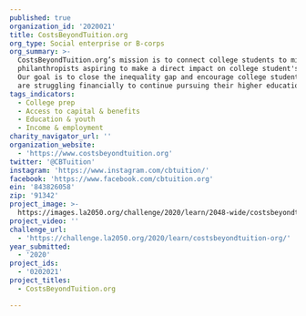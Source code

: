 ```yaml
---
published: true
organization_id: '2020021'
title: CostsBeyondTuition.org
org_type: Social enterprise or B-corps
org_summary: >-
  CostsBeyondTuition.org’s mission is to connect college students to micro
  philanthropists aspiring to make a direct impact on college student's needs.
  Our goal is to close the inequality gap and encourage college students that
  are struggling financially to continue pursuing their higher education.
tags_indicators:
  - College prep
  - Access to capital & benefits
  - Education & youth
  - Income & employment
charity_navigator_url: ''
organization_website:
  - 'https://www.costsbeyondtuition.org'
twitter: '@CBTuition'
instagram: 'https://www.instagram.com/cbtuition/'
facebook: 'https://www.facebook.com/cbtuition.org'
ein: '843826058'
zip: '91342'
project_image: >-
  https://images.la2050.org/challenge/2020/learn/2048-wide/costsbeyondtuition-org.jpg
project_video: ''
challenge_url:
  - 'https://challenge.la2050.org/2020/learn/costsbeyondtuition-org/'
year_submitted:
  - '2020'
project_ids:
  - '0202021'
project_titles:
  - CostsBeyondTuition.org

---
```

